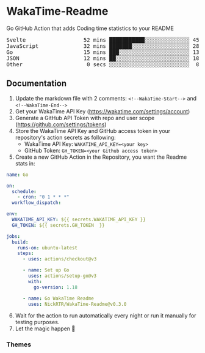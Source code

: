 # WakaTime-Readme

Go GitHub Action that adds Coding time statistics to your README

<!--WakaTime-Start-->
<pre>Svelte                  52 mins ███████████░░░░░░░░░░░░░░ 45.84 %</br>JavaScript              32 mins ███████░░░░░░░░░░░░░░░░░░ 28.91 %</br>Go                      15 mins ███░░░░░░░░░░░░░░░░░░░░░░ 13.60 %</br>JSON                    12 mins ██░░░░░░░░░░░░░░░░░░░░░░░ 10.99 %</br>Other                    0 secs ░░░░░░░░░░░░░░░░░░░░░░░░░  0.28 %</br></pre>
<!--WakaTime-End-->

## Documentation

1. Update the markdown file with 2 comments:
   `<!--WakaTime-Start-->` and `<!--WakaTime-End-->`
2. Get your WakaTime API Key (https://wakatime.com/settings/account)
3. Generate a GitHub API Token with repo and user scope (https://github.com/settings/tokens)
4. Store the WakaTime API Key and GitHub access token in your repository's action secrets as following:
   - WakaTime API Key: `WAKATIME_API_KEY=<your key>`
   - GitHub Token: `GH_TOKEN=<your Github access token>`
5. Create a new GitHub Action in the Repository, you want the Readme stats in:

```yml
name: Go

on:
  schedule:
    - cron: "0 1 * * *"
  workflow_dispatch:

env:
  WAKATIME_API_KEY: ${{ secrets.WAKATIME_API_KEY }}
  GH_TOKEN: ${{ secrets.GH_TOKEN  }}

jobs:
  build:
    runs-on: ubuntu-latest
    steps:
      - uses: actions/checkout@v3

      - name: Set up Go
        uses: actions/setup-go@v3
        with:
          go-version: 1.18

      - name: Go WakaTime Readme
        uses: NickRTR/WakaTime-Readme@v0.3.0
```

6. Wait for the action to run automatically every night or run it manually for testing purposes.
7. Let the magic happen 🚀

### Themes
